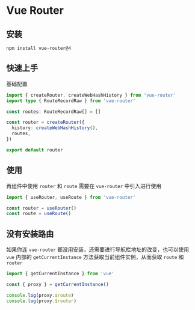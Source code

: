 # Vue Router

## 安装

```shell
npm install vue-router@4
```

## 快速上手

基础配置

```ts
import { createRouter, createWebHashHistory } from 'vue-router'
import type { RouteRecordRaw } from 'vue-router'

const routes: RouteRecordRaw[] = []

const router = createRouter({
  history: createWebHashHistory(),
  routes,
})

export default router
```

## 使用

再组件中使用 `router` 和 `route` 需要在 `vue-router` 中引入进行使用

```ts
import { useRouter, useRoute } from 'vue-router'

const router = useRouter()
const route = useRoute()
```

## 没有安装路由

如果你连 `vue-router` 都没用安装，还需要进行导航栏地址的改变，也可以使用 `vue` 内部的 `getCurrentInstance` 方法获取当前组件实例，从而获取 `route` 和 `router`

```ts
import { getCurrentInstance } from 'vue'

const { proxy } = getCurrentInstance()

console.log(proxy.$route)
console.log(proxy.$router)
```

